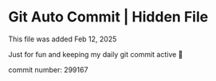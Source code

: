 # Git Auto Commit | Hidden File

This file was added Feb 12, 2025

Just for fun and keeping my daily git commit active 🤪

commit number: 299167
